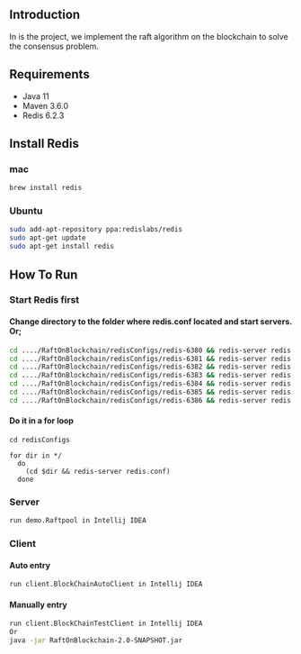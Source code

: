 ## Introduction
In is the project, we implement the raft algorithm on the blockchain to solve the consensus problem.
## Requirements
- Java 11 
- Maven 3.6.0
- Redis 6.2.3

## Install Redis
### mac
```bash
brew install redis
```
### Ubuntu
```bash
sudo add-apt-repository ppa:redislabs/redis
sudo apt-get update
sudo apt-get install redis
```

## How To Run
### Start Redis first
#### Change directory to the folder where redis.conf located and start servers. Or;
```bash
cd ..../RaftOnBlockchain/redisConfigs/redis-6380 && redis-server redis.conf
cd ..../RaftOnBlockchain/redisConfigs/redis-6381 && redis-server redis.conf
cd ..../RaftOnBlockchain/redisConfigs/redis-6382 && redis-server redis.conf
cd ..../RaftOnBlockchain/redisConfigs/redis-6383 && redis-server redis.conf
cd ..../RaftOnBlockchain/redisConfigs/redis-6384 && redis-server redis.conf
cd ..../RaftOnBlockchain/redisConfigs/redis-6385 && redis-server redis.conf
cd ..../RaftOnBlockchain/redisConfigs/redis-6386 && redis-server redis.conf
```
#### Do it in a for loop
```shell
cd redisConfigs

for dir in */
  do
    (cd $dir && redis-server redis.conf)
  done
```

### Server
```bash
run demo.Raftpool in Intellij IDEA
```

### Client
#### Auto entry
```bash
run client.BlockChainAutoClient in Intellij IDEA
```
#### Manually entry
```bash
run client.BlockChainTestClient in Intellij IDEA
Or 
java -jar RaftOnBlockchain-2.0-SNAPSHOT.jar
```

